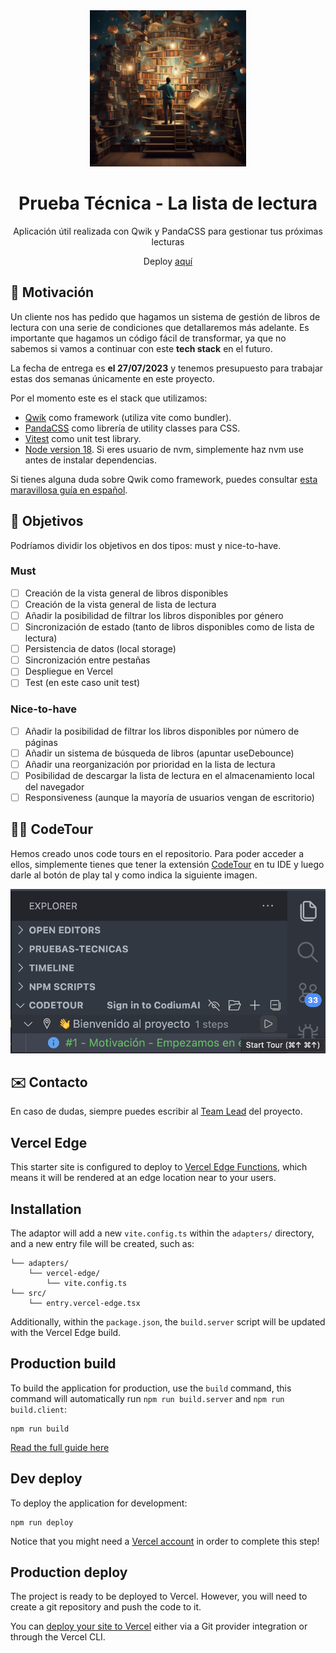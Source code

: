 <div align="center">

<img src="./public/1.webp" width="250" alt="Logo Lista de Lectura" />

# Prueba Técnica - La lista de lectura

Aplicación útil realizada con Qwik y PandaCSS para gestionar tus próximas lecturas

Deploy [aquí](https://pruebas-tecnicas-lista-lectura-manuelsanchez2.vercel.app/)

</div>

## 🚀 Motivación

Un cliente nos has pedido que hagamos un sistema de gestión de libros de lectura con una serie de condiciones que detallaremos más adelante. Es importante que hagamos un código fácil de transformar, ya que no sabemos si vamos a continuar con este **tech stack** en el futuro.

La fecha de entrega es **el 27/07/2023** y tenemos presupuesto para trabajar estas dos semanas únicamente en este proyecto.

Por el momento este es el stack que utilizamos:

- [Qwik](https://qwik.builder.io/) como framework (utiliza vite como bundler).
- [PandaCSS](https://panda-css.com/) como librería de utility classes para CSS.
- [Vitest](https://vitest.dev/) como unit test library.
- [Node version 18](https://nodejs.org/en). Si eres usuario de nvm, simplemente haz nvm use antes de instalar dependencias.

Si tienes alguna duda sobre Qwik como framework, puedes consultar [esta maravillosa guía en español](https://www.manuelsanchezweb.com/cursos/qwik/).

## 🎯 Objetivos

Podríamos dividir los objetivos en dos tipos: must y nice-to-have.

### Must

- [ ] Creación de la vista general de libros disponibles
- [ ] Creación de la vista general de lista de lectura
- [ ] Añadir la posibilidad de filtrar los libros disponibles por género
- [ ] Sincronización de estado (tanto de libros disponibles como de lista de lectura)
- [ ] Persistencia de datos (local storage)
- [ ] Sincronización entre pestañas
- [ ] Despliegue en Vercel
- [ ] Test (en este caso unit test)

### Nice-to-have

- [ ] Añadir la posibilidad de filtrar los libros disponibles por número de páginas
- [ ] Añadir un sistema de búsqueda de libros (apuntar useDebounce)
- [ ] Añadir una reorganización por prioridad en la lista de lectura
- [ ] Posibilidad de descargar la lista de lectura en el almacenamiento local del navegador
- [ ] Responsiveness (aunque la mayoría de usuarios vengan de escritorio)

## 👨‍🦯 CodeTour

Hemos creado unos code tours en el repositorio. Para poder acceder a ellos, simplemente tienes que tener la extensión [CodeTour](https://marketplace.visualstudio.com/items?itemName=vsls-contrib.codetour) en tu IDE y luego darle al botón de play tal y como indica la siguiente imagen.

![CodeTour Image](./public/codetour.png)

## ✉️ Contacto

En caso de dudas, siempre puedes escribir al [Team Lead](mailto:manusansan22@gmail.com) del proyecto.

## Vercel Edge

This starter site is configured to deploy to [Vercel Edge Functions](https://vercel.com/docs/concepts/functions/edge-functions), which means it will be rendered at an edge location near to your users.

## Installation

The adaptor will add a new `vite.config.ts` within the `adapters/` directory, and a new entry file will be created, such as:

```
└── adapters/
    └── vercel-edge/
        └── vite.config.ts
└── src/
    └── entry.vercel-edge.tsx
```

Additionally, within the `package.json`, the `build.server` script will be updated with the Vercel Edge build.

## Production build

To build the application for production, use the `build` command, this command will automatically run `npm run build.server` and `npm run build.client`:

```shell
npm run build
```

[Read the full guide here](https://github.com/BuilderIO/qwik/blob/main/starters/adapters/vercel-edge/README.md)

## Dev deploy

To deploy the application for development:

```shell
npm run deploy
```

Notice that you might need a [Vercel account](https://docs.Vercel.com/get-started/) in order to complete this step!

## Production deploy

The project is ready to be deployed to Vercel. However, you will need to create a git repository and push the code to it.

You can [deploy your site to Vercel](https://vercel.com/docs/concepts/deployments/overview) either via a Git provider integration or through the Vercel CLI.
